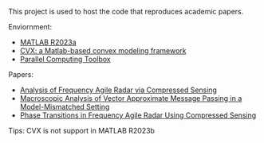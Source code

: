 This project is used to host the code that reproduces academic papers.

Enviornment:

- [MATLAB R2023a](https://ww2.mathworks.cn/products.html?s_tid=gn_ps)
- [CVX: a Matlab-based convex modeling framework](http://cvxr.com/)
- [Parallel Computing Toolbox](https://ww2.mathworks.cn/products/parallel-computing.html)

Papers:

- [Analysis of Frequency Agile Radar via Compressed Sensing](https://doi.org/10.1109/TSP.2018.2876301)
- [Macroscopic Analysis of Vector Approximate Message Passing in a Model-Mismatched Setting](https://doi.org/10.1109/ISIT44484.2020.9173999)
- [Phase Transitions in Frequency Agile Radar Using Compressed Sensing](https://doi.org/10.1109/TSP.2021.3099629)

Tips:
CVX is not support in MATLAB R2023b